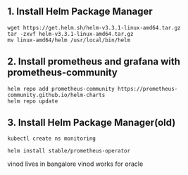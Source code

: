 ## 1. Install Helm Package Manager

  ```
  wget https://get.helm.sh/helm-v3.3.1-linux-amd64.tar.gz
  tar -zxvf helm-v3.3.1-linux-amd64.tar.gz
  mv linux-amd64/helm /usr/local/bin/helm
  ```
## 2. Install prometheus and grafana with prometheus-community

```
helm repo add prometheus-community https://prometheus-community.github.io/helm-charts
helm repo update
```
  
## 3. Install Helm Package Manager(old)
  ```
  kubectl create ns monitoring
  
  helm install stable/prometheus-operator
  ```
vinod lives in bangalore 
vinod works for oracle